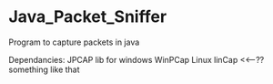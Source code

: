 Java_Packet_Sniffer
===================

Program to capture packets in java


Dependancies:
JPCAP lib
for windows WinPCap
Linux linCap <<--??something like that
